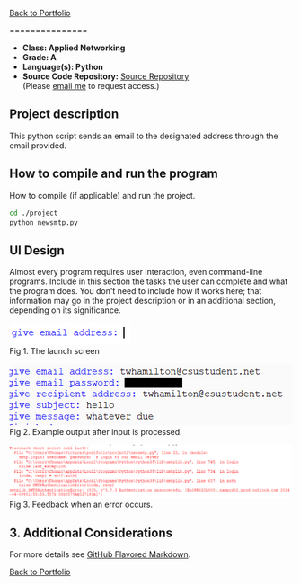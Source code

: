 [Back to Portfolio](./)


===============

-   **Class: Applied Networking** 
-   **Grade: A** 
-   **Language(s): Python** 
-   **Source Code Repository:** [Source Repository](https://github.com/TWHamiltonJR/Email-Messaging/tree/main)    
    (Please [email me](mailto:twhamilton@csustudent.net?subject=GitHub%20Access) to request access.)

## Project description

This python script sends an email to the designated address through the email provided.

## How to compile and run the program

How to compile (if applicable) and run the project.

```bash
cd ./project
python newsmtp.py
```

## UI Design

Almost every program requires user interaction, even command-line programs. Include in this section the tasks the user can complete and what the program does. You don't need to include how it works here; that information may go in the project description or in an additional section, depending on its significance.


![screenshot](images/Emaillaunch.PNG)  
Fig 1. The launch screen

![screenshot](images/Emailoutput.PNG)  
Fig 2. Example output after input is processed.

![screenshot](images/error2.PNG)  
Fig 3. Feedback when an error occurs.

## 3. Additional Considerations


For more details see [GitHub Flavored Markdown](https://guides.github.com/features/mastering-markdown/).

[Back to Portfolio](./)
